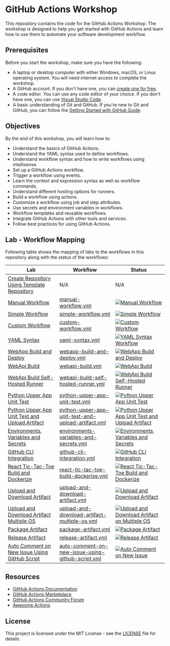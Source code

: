# GitHub Actions Workshop

This repository contains the code for the GitHub Actions Workshop. The workshop is designed to help you get started with GitHub Actions and learn how to use them to automate your software development workflow.

## Prerequisites

Before you start the workshop, make sure you have the following:

- A laptop or desktop computer with either Windows, macOS, or Linux operating system. You will need internet access to complete the workshop.
- A GitHub account. If you don't have one, you can [create one for free](http://github.com).
- A code editor. You can use any code editor of your choice. If you don't have one, you can use [Visual Studio Code](https://code.visualstudio.com/).
- A basic understanding of Git and GitHub. If you're new to Git and GitHub, you can follow the [Getting Started with GitHub Guide](https://guides.github.com/activities/hello-world/).

## Objectives

By the end of this workshop, you will learn how to:

- Understand the basics of GitHub Actions.
- Understand the YAML syntax used to define workflows.
- Understand workflow syntax and how to write workflows using intellisense.
- Set up a GitHub Actions workflow.
- Trigger a workflow using events.
- Learn the context and expression syntax as well as workflow commands.
- Understand different hosting options for runners.
- Build a workflow using actions.
- Customize a workflow using job and step attributes.
- Use secrets and environment variables in workflows.
- Workflow templates and reusable workflows.
- Integrate GitHub Actions with other tools and services.
- Follow best practices for using GitHub Actions.

## Lab - Workflow Mapping

Following table shows the mapping of labs to the workflows in this repository along with the status of the workflows:

| Lab                                                                                                        | Workflow                                                                                                                     | Status                                                                                                                                                                                                                                                                                                                    |
| ---------------------------------------------------------------------------------------------------------- | ---------------------------------------------------------------------------------------------------------------------------- | ------------------------------------------------------------------------------------------------------------------------------------------------------------------------------------------------------------------------------------------------------------------------------------------------------------------------- |
| [Create Repository Using Template Repository](./labs/create-repository-using-template-repository.md)       | N/A                                                                                                                          | N/A                                                                                                                                                                                                                                                                                                                       |
| [Manual Workflow](./labs/manual-workflow.md)                                                               | [manual-workflow.yml](./.github/workflows/manual-workflow.yml)                                                               | [![Manual Workflow](https://github.com/prasadhonrao/github-actions-workshop/actions/workflows/manual-workflow.yml/badge.svg)](https://github.com/prasadhonrao/github-actions-workshop/actions/workflows/manual-workflow.yml)                                                                                              |
| [Simple Workflow](./labs/simple-workflow.md)                                                               | [simple-workflow.yml](./.github/workflows/simple-workflow.yml)                                                               | [![Simple Workflow](https://github.com/prasadhonrao/github-actions-workshop/actions/workflows/simple-workflow.yml/badge.svg)](https://github.com/prasadhonrao/github-actions-workshop/actions/workflows/simple-workflow.yml)                                                                                              |
| [Custom Workflow](./labs/custom-workflow.md)                                                               | [custom-workflow.yml](./.github/workflows/custom-workflow.yml)                                                               | [![Custom Workflow](https://github.com/prasadhonrao/github-actions-workshop/actions/workflows/custom-workflow.yml/badge.svg)](https://github.com/prasadhonrao/github-actions-workshop/actions/workflows/custom-workflow.yml)                                                                                              |
| [YAML Syntax](./labs/yaml-syntax.md)                                                                       | [yaml-syntax.yml](./.github/workflows/yaml-syntax.yml)                                                                       | [![YAML Syntax Workflow](https://github.com/prasadhonrao/github-actions-workshop/actions/workflows/yaml-syntax.yml/badge.svg)](https://github.com/prasadhonrao/github-actions-workshop/actions/workflows/yaml-syntax.yml)                                                                                                 |
| [WebApp Build and Deploy](./labs/webapp-build-and-deploy.md)                                               | [webapp-build-and-deploy.yml](./.github/workflows/webapp-build-and-deploy.yml)                                               | [![WebApp Build and Deploy](https://github.com/prasadhonrao/github-actions-workshop/actions/workflows/webapp-build-and-deploy.yml/badge.svg)](https://github.com/prasadhonrao/github-actions-workshop/actions/workflows/webapp-build-and-deploy.yml)                                                                      |
| [WebApi Build](./labs/webapi-build.md)                                                                     | [webapi-build.yml](./.github/workflows/webapi-build.yml)                                                                     | [![WebApi Build](https://github.com/prasadhonrao/github-actions-workshop/actions/workflows/webapi-build.yml/badge.svg)](https://github.com/prasadhonrao/github-actions-workshop/actions/workflows/webapi-build.yml)                                                                                                       |
| [WebApi Build Self-Hosted Runner](./labs/dotnet-webapi-build-self-hosted-runner.md)                        | [webapi-build-self-hosted-runner.yml](./.github/workflows/webapi-build-self-hosted-runner.yml)                               | [![WebApi Build Self-Hosted Runner](https://github.com/prasadhonrao/github-actions-workshop/actions/workflows/webapi-build-self-hosted-runner.yml/badge.svg)](https://github.com/prasadhonrao/github-actions-workshop/actions/workflows/webapi-build-self-hosted-runner.yml)                                              |
| [Python Upper App Unit Test](./labs/python-upper-app-unit-test.md)                                         | [python-upper-app-unit-test.yml](./.github/workflows/python-upper-app-unit-test.yml)                                         | [![Python Upper App Unit Test](https://github.com/prasadhonrao/github-actions-workshop/actions/workflows/python-upper-app-unit-test.yml/badge.svg)](https://github.com/prasadhonrao/github-actions-workshop/actions/workflows/python-upper-app-unit-test.yml)                                                             |
| [Python Upper App Unit Test and Upload Artifact](./labs/python-upper-app-unit-test-and-upload-artifact.md) | [python-upper-app-unit-test-and-upload-artifact.yml](./.github/workflows/python-upper-app-unit-test-and-upload-artifact.yml) | [![Python Upper App Unit Test and Upload Artifact](https://github.com/prasadhonrao/github-actions-workshop/actions/workflows/python-upper-app-unit-test-and-upload-artifact.yml/badge.svg)](https://github.com/prasadhonrao/github-actions-workshop/actions/workflows/python-upper-app-unit-test-and-upload-artifact.yml) |
| [Environments, Variables and Secrets](./labs/environments-variables-and-secrets.md)                        | [environments-variables-and-secrets.yml](./.github/workflows/environments-variables-and-secrets.yml)                         | [![Environments, Variables and Secrets](https://github.com/prasadhonrao/github-actions-workshop/actions/workflows/environments-variables-and-secrets.yml/badge.svg)](https://github.com/prasadhonrao/github-actions-workshop/actions/workflows/environments-variables-and-secrets.yml)                                    |
| [GitHub CLI Integration](./labs/github-cli-integration.md)                                                 | [github-cli-integration.yml](./.github/workflows/github-cli-integration.yml)                                                 | [![GitHub CLI Integration](https://github.com/prasadhonrao/github-actions-workshop/actions/workflows/github-cli-integration.yml/badge.svg)](https://github.com/prasadhonrao/github-actions-workshop/actions/workflows/github-cli-integration.yml)                                                                         |
| [React Tic-Tac-Toe Build and Dockerize](./labs/react-tic-tac-toe-build-dockerize.md)                       | [react-tic-tac-toe-build-dockerize.yml](./.github/workflows/react-tic-tac-toe-build-dockerize.yml)                           | [![React Tic-Tac-Toe Build and Dockerize](https://github.com/prasadhonrao/github-actions-workshop/actions/workflows/react-tic-tac-toe-build-dockerize.yml/badge.svg)](https://github.com/prasadhonrao/github-actions-workshop/actions/workflows/react-tic-tac-toe-build-dockerize.yml)                                    |
| [Upload and Download Artifact](./labs/upload-and-download-artifact.md)                                     | [upload-and-download-artifact.yml](./.github/workflows/upload-and-download-artifact.yml)                                     | [![Upload and Download Artifact](https://github.com/prasadhonrao/github-actions-workshop/actions/workflows/upload-and-download-artifact.yml/badge.svg)](https://github.com/prasadhonrao/github-actions-workshop/actions/workflows/upload-and-download-artifact.yml)                                                       |
| [Upload and Download Artifact Multiple OS](./labs/upload-and-download-artifact-multiple-os.md)             | [upload-and-download-artifact-multiple-os.yml](./.github/workflows/upload-and-download-artifact-multiple-os.yml)             | [![Upload and Download Artifact on Multiple OS](https://github.com/prasadhonrao/github-actions-workshop/actions/workflows/upload-and-download-artifact-multiple-os.yml/badge.svg)](https://github.com/prasadhonrao/github-actions-workshop/actions/workflows/upload-and-download-artifact-multiple-os.yml)                |
| [Package Artifact](./labs/package-artifact.md)                                                             | [package-artifact.yml](./.github/workflows/package-artifact.yml)                                                             | [![Package Artifact](https://github.com/prasadhonrao/github-actions-workshop/actions/workflows/package-artifact.yml/badge.svg)](https://github.com/prasadhonrao/github-actions-workshop/actions/workflows/package-artifact.yml)                                                                                           |
| [Release Artifact](./labs/release-artifact.md)                                                             | [release-artifact.yml](./.github/workflows/release-artifact.yml)                                                             | [![Release Artifact](https://github.com/prasadhonrao/github-actions-workshop/actions/workflows/release-artifact.yml/badge.svg)](https://github.com/prasadhonrao/github-actions-workshop/actions/workflows/release-artifact.yml)                                                                                           |
| [Auto Comment on New Issue Using GitHub Script](./labs/auto-comment-on-new-issue-using-github-script.md)   | [auto-comment-on-new-issue-using-github-script.yml](./.github/workflows/auto-comment-on-new-issue-using-github-script.yml)   | [![Auto Comment on New Issue](https://github.com/prasadhonrao/github-actions-workshop/actions/workflows/auto-comment-on-new-issue-using-github-script.yml/badge.svg)](https://github.com/prasadhonrao/github-actions-workshop/actions/workflows/auto-comment-on-new-issue-using-github-script.yml)                        |

## Resources

- [GitHub Actions Documentation](https://docs.github.com/en/actions)
- [GitHub Actions Marketplace](https://github.com/marketplace?type=actions)
- [GitHub Actions Community Forum](https://github.community/c/github-actions/42)
- [Awesome Actions](https://github.com/sdras/awesome-actions)

## License

This project is licensed under the MIT License - see the [LICENSE](LICENSE) file for details.
